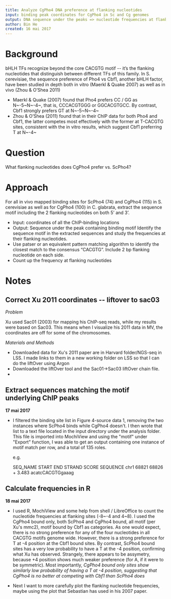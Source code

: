 ```yaml
---
title: Analyze CgPho4 DNA preference at flanking nucleotides
input: binding peak coordinates for CgPho4 in Sc and Cg genomes
output: DNA sequence under the peaks => nucleotide frequencies at flanking sites
author: Bin He
created: 16 mai 2017
---
```


# Background

bHLH TFs recognize beyond the core CACGTG motif -- it’s the flanking nucleotides that distinguish between different TFs of this family.  In S. cerevisiae, the sequence preference of Pho4 vs Cbf1, another bHLH factor, have been studied in depth both in vitro (Maerkl & Quake 2007) as well as in vivo (Zhou & O’Shea 2011) 

* Maerkl & Quake (2007) found that Pho4 prefers CC / GG as N~-5~N~-4~, that is, CCCACGTGGG or GGCACGTGCC. By contrast, Cbf1 strongly prefers GT at N~-5~N~-4~ 
* Zhou & O’Shea (2011) found that in their ChIP data for both Pho4 and Cbf1, the latter competes most effectively with the former at T-CACGTG sites, consistent with the in vitro results, which suggest Cbf1 preferring T at N~-4~

# Question

What flanking nucleotides does CgPho4 prefer vs. ScPho4?

# Approach

For all in vivo mapped binding sites for ScPho4 (74) and CgPho4 (115) in S. cerevisiae as well as for CgPho4 (100) in C. glabrata, extract the sequence motif including the 2 flanking nucleotides on both 5’ and 3’.

* Input: coordinates of all the ChIP-binding locations
* Output: Sequence under the peak containing binding motif Identify the sequence motif in the extracted sequences and study the frequencies
at their flanking nucleotides.
* Use patser or an equivalent pattern matching algorithm to identify the closest match to the consensus “CACGTG”. Include 2 bp flanking nucleotide on each side. 
* Count up the frequency at flanking nucleotides

# Notes

## Correct Xu 2011 coordinates -- liftover to sac03

_Problem_

Xu used Sac01 (2003) for mapping his ChIP-seq reads, while my results were based on Sac03. This means when I visualize his 2011 data in MV, the coordinates are off for some of the chromosomes.

_Materials and Methods_

- Downloaded data for Xu's 2011 paper are in Harvard folder/NGS-seq in LSS. I made links to them in a new working folder on LSS so that I can do the liftOver using Argon
- Downloaded the liftOver tool and the Sac01->Sac03 liftOver chain file.
-
## Extract sequences matching the motif underlying ChIP peaks

**17 mai 2017**

* I filtered the binding site list in Figure 4-source data 1, removing the two instances where ScPho4 binds while CgPho4 doesn't. I then wrote that list to a text file located in the input directory under the analysis folder. This file is imported into MochiView and using the "motif" under "Export" function, I was able to get an output containing one instance of motif match per row, and a total of 135 roles.

	e.g.

	SEQ\_NAME	START	END	STRAND	SCORE	SEQUENCE
	chr1	68821	68826	+	3.483	acatcCACGTGgaaag

## Calculate frequencies in R

**18 mai 2017**

* I used R, MochiView and some help from shell / LibreOffice to count the nucleotide frequencies at flanking sites (-8~-4 and 4~8). I used the CgPho4 bound only, both ScPho4 and CgPho4 bound, all motif (per Xu's mmc2), motif bound by Cbf1 as categories. As one would expect, there is no strong preference for any of the four nucleotides in all CACGTG motifs genome wide. However, there is a strong preference for T at -4 position at the Cbf1 bound sites. By contrast, ScPho4 bound sites has a very low probability to have a T at the -4 position, confirming what Xu has observed. Strangely, there appears to be assymetry, because +4 position shows much weaker preference (for A, if it were to be symmetric). Most importantly, _CgPho4 bound only sites show similarly low probability of having a T at -4 position, suggesting that CgPho4 is no better at competing with Cbf1 than ScPho4 does_

* Next I want to more carefully plot the flanking nucleotide frequencies, maybe using the plot that Sebastian has used in his 2007 paper.
